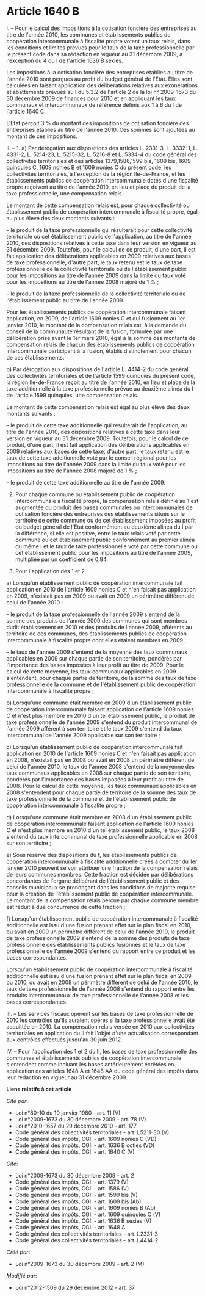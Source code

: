 # Article 1640 B

I. – Pour le calcul des impositions à la cotisation foncière des entreprises au titre de l'année 2010, les communes et
établissements publics de coopération intercommunale à fiscalité propre votent un taux relais, dans les conditions et limites
prévues pour le taux de la taxe professionnelle par le présent code dans sa rédaction en vigueur au 31 décembre 2009, à
l'exception du 4 du I de l'article 1636 B sexies.

Les impositions à la cotisation foncière des entreprises établies au titre de l'année 2010 sont perçues au profit du budget
général de l'Etat. Elles sont calculées en faisant application des délibérations relatives aux exonérations et abattements
prévues au I du 5.3.2 de l'article 2 de la loi n° 2009-1673 du 30 décembre 2009 de finances pour 2010 et en appliquant les
taux communaux et intercommunaux de référence définis aux 1 à 6 du I de l'article 1640 C.

L'Etat perçoit 3 % du montant des impositions de cotisation foncière des entreprises établies au titre de l'année 2010. Ces
sommes sont ajoutées au montant de ces impositions.

II. – 1. a) Par dérogation aux dispositions des articles L. 2331-3, L. 3332-1, L. 4331-2, L. 5214-23, L. 5215-32, L. 5216-8
et L. 5334-4 du code général des collectivités territoriales et des articles 1379,1586,1599 bis, 1609 bis, 1609 quinquies C, 
1609 nonies B et 1609 nonies C du présent code, les collectivités territoriales, à l'exception de la région Ile-de-France, et
les établissements publics de coopération intercommunale dotés d'une fiscalité propre reçoivent au titre de l'année 2010, en
lieu et place du produit de la taxe professionnelle, une compensation relais.

Le montant de cette compensation relais est, pour chaque collectivité ou établissement public de coopération intercommunale à
fiscalité propre, égal au plus élevé des deux montants suivants :

– le produit de la taxe professionnelle qui résulterait pour cette collectivité territoriale ou cet établissement public de
l'application, au titre de l'année 2010, des dispositions relatives à cette taxe dans leur version en vigueur au 31 décembre
2009. Toutefois, pour le calcul de ce produit, d'une part, il est fait application des délibérations applicables en 2009
relatives aux bases de taxe professionnelle, d'autre part, le taux retenu est le taux de taxe professionnelle de la
collectivité territoriale ou de l'établissement public pour les impositions au titre de l'année 2009 dans la limite du taux
voté pour les impositions au titre de l'année 2008 majoré de 1 % ;

– le produit de la taxe professionnelle de la collectivité territoriale ou de l'établissement public au titre de l'année
2009.

Pour les établissements publics de coopération intercommunale faisant application, en 2009, de l'article 1609 nonies C et qui
fusionnent au 1er janvier 2010, le montant de la compensation relais est, à la demande du conseil de la communauté résultant
de la fusion, formulée par une délibération prise avant le 1er mars 2010, égal à la somme des montants de compensation relais
de chacun des établissements publics de coopération intercommunale participant à la fusion, établis distinctement pour chacun
de ces établissements.

b) Par dérogation aux dispositions de l'article L. 4414-2 du code général des collectivités territoriales et de l'article
1599 quinquies du présent code, la région Ile-de-France reçoit au titre de l'année 2010, en lieu et place de la taxe
additionnelle à la taxe professionnelle prévue au deuxième alinéa du I de l'article 1599 quinquies, une compensation relais.

Le montant de cette compensation relais est égal au plus élevé des deux montants suivants :

– le produit de cette taxe additionnelle qui résulterait de l'application, au titre de l'année 2010, des dispositions
relatives à cette taxe dans leur version en vigueur au 31 décembre 2009. Toutefois, pour le calcul de ce produit, d'une part,
il est fait application des délibérations applicables en 2009 relatives aux bases de cette taxe, d'autre part, le taux retenu
est le taux de cette taxe additionnelle voté par le conseil régional pour les impositions au titre de l'année 2009 dans la
limite du taux voté pour les impositions au titre de l'année 2008 majoré de 1 % ;

– le produit de cette taxe additionnelle au titre de l'année 2009.

2. Pour chaque commune ou établissement public de coopération intercommunale à fiscalité propre, la compensation relais
définie au 1 est augmentée du produit des bases communales ou intercommunales de cotisation foncière des entreprises des
établissements situés sur le territoire de cette commune ou de cet établissement imposées au profit du budget général de
l'Etat conformément au deuxième alinéa du I par la différence, si elle est positive, entre le taux relais voté par cette
commune ou cet établissement public conformément au premier alinéa du même I et le taux de taxe professionnelle voté par
cette commune ou cet établissement public pour les impositions au titre de l'année 2009, multipliée par un coefficient de
0,84.

3. Pour l'application des 1 et 2 :

a) Lorsqu'un établissement public de coopération intercommunale fait application en 2010 de l'article 1609 nonies C et n'en
faisait pas application en 2009, n'existait pas en 2009 ou avait en 2009 un périmètre différent de celui de l'année 2010 :

– le produit de la taxe professionnelle de l'année 2009 s'entend de la somme des produits de l'année 2009 des communes qui
sont membres dudit établissement en 2010 et des produits de l'année 2009, afférents au territoire de ces communes, des
établissements publics de coopération intercommunale à fiscalité propre dont elles étaient membres en 2009 ;

– le taux de l'année 2009 s'entend de la moyenne des taux communaux applicables en 2009 sur chaque partie de son territoire,
pondérés par l'importance des bases imposées à leur profit au titre de 2009. Pour le calcul de cette moyenne, les taux
communaux applicables en 2009 s'entendent, pour chaque partie de territoire, de la somme des taux de taxe professionnelle de
la commune et de l'établissement public de coopération intercommunale à fiscalité propre ;

b) Lorsqu'une commune était membre en 2009 d'un établissement public de coopération intercommunale faisant application de
l'article 1609 nonies C et n'est plus membre en 2010 d'un tel établissement public, le produit de taxe professionnelle de
l'année 2009 s'entend du produit intercommunal de l'année 2009 afférent à son territoire et le taux 2009 s'entend du taux
intercommunal de l'année 2009 applicable sur son territoire ;

c) Lorsqu'un établissement public de coopération intercommunale fait application en 2010 de l'article 1609 nonies C et n'en
faisait pas application en 2008, n'existait pas en 2008 ou avait en 2008 un périmètre différent de celui de l'année 2010, le
taux de l'année 2008 s'entend de la moyenne des taux communaux applicables en 2008 sur chaque partie de son territoire,
pondérés par l'importance des bases imposées à leur profit au titre de 2008. Pour le calcul de cette moyenne, les taux
communaux applicables en 2008 s'entendent pour chaque partie de territoire de la somme des taux de taxe professionnelle de la
commune et de l'établissement public de coopération intercommunale à fiscalité propre ;

d) Lorsqu'une commune était membre en 2008 d'un établissement public de coopération intercommunale faisant application de
l'article 1609 nonies C et n'est plus membre en 2010 d'un tel établissement public, le taux 2008 s'entend du taux
intercommunal de taxe professionnelle applicable en 2008 sur son territoire ;

e) Sous réserve des dispositions du f, les établissements publics de coopération intercommunale à fiscalité additionnelle
créés à compter du 1er janvier 2010 peuvent se voir attribuer une fraction de la compensation relais de leurs communes
membres. Cette fraction est décidée par délibérations concordantes de l'organe délibérant de l'établissement public et des
conseils municipaux se prononçant dans les conditions de majorité requise pour la création de l'établissement public de
coopération intercommunale. Le montant de la compensation relais perçue par chaque commune membre est réduit à due
concurrence de cette fraction ;

f) Lorsqu'un établissement public de coopération intercommunale à fiscalité additionnelle est issu d'une fusion prenant effet
sur le plan fiscal en 2010, ou avait en 2009 un périmètre différent de celui de l'année 2010, le produit de taxe
professionnelle 2009 s'entend de la somme des produits de taxe professionnelle des établissements publics fusionnés et le
taux de taxe professionnelle de l'année 2009 s'entend du rapport entre ce produit et les bases correspondantes.

Lorsqu'un établissement public de coopération intercommunale à fiscalité additionnelle est issu d'une fusion prenant effet
sur le plan fiscal en 2009 ou 2010, ou avait en 2008 un périmètre différent de celui de l'année 2010, le taux de taxe
professionnelle de l'année 2008 s'entend du rapport entre les produits intercommunaux de taxe professionnelle de l'année 2008
et les bases correspondantes.

III. – Les services fiscaux opèrent sur les bases de taxe professionnelle de 2010 les contrôles qu'ils auraient opérés si la
taxe professionnelle avait été acquittée en 2010. La compensation relais versée en 2010 aux collectivités territoriales en
application du II fait l'objet d'une actualisation correspondant aux contrôles effectués jusqu'au 30 juin 2012.

IV. – Pour l'application des 1 et 2 du II, les bases de taxe professionnelle des communes et établissements publics de
coopération intercommunale s'entendent comme incluant les bases antérieurement écrêtées en application des articles 1648 A et
1648 AA du code général des impôts dans leur rédaction en vigueur au 31 décembre 2009.

**Liens relatifs à cet article**

_Cité par_:

  - Loi n°80-10 du 10 janvier 1980 - art. 11 (V)
  - Loi n°2009-1673 du 30 décembre 2009 - art. 78 (V)
  - Loi n°2010-1657 du 29 décembre 2010 - art. 177
  - Code général des collectivités territoriales - art. L5211-30 (V)
  - Code général des impôts, CGI. - art. 1609 nonies C (VD)
  - Code général des impôts, CGI. - art. 1636 B octies (VD)
  - Code général des impôts, CGI. - art. 1640 C (V)

_Cite_:

  - Loi n°2009-1673 du 30 décembre 2009 - art. 2
  - Code général des impôts, CGI. - art. 1379 (V)
  - Code général des impôts, CGI. - art. 1586 (V)
  - Code général des impôts, CGI. - art. 1599 bis (V)
  - Code général des impôts, CGI. - art. 1609 bis (Ab)
  - Code général des impôts, CGI. - art. 1609 nonies B (Ab)
  - Code général des impôts, CGI. - art. 1609 quinquies C (V)
  - Code général des impôts, CGI. - art. 1636 B sexies (V)
  - Code général des impôts, CGI. - art. 1648 A
  - Code général des collectivités territoriales - art. L2331-3
  - Code général des collectivités territoriales - art. L4414-2

_Créé par_:

  - Loi n°2009-1673 du 30 décembre 2009 - art. 2 (M)

_Modifié par_:

  - Loi n°2012-1509 du 29 décembre 2012 - art. 37
